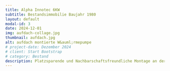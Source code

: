 ```yaml
---
title: Alpha Innotec 6KW
subtitle: Bestandsimmobilie Baujahr 1980
layout: default
modal-id: 3
date: 2024-12-01
img: aufdach-collage.jpg
thumbnail: aufdach.jpg
alt: aufdach montierte W&auml;rmepumpe
# project-date: Dezember 2024
# client: Start Bootstrap
# category: Bestand
description: Platzsparende und Nachbarschaftsfreundliche Montage an der Giebelwand
---
```

